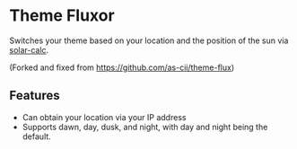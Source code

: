 # Theme Fluxor

Switches your theme based on your location and the position of the sun via [solar-calc](https://www.npmjs.com/package/solar-calc).

(Forked and fixed from <https://github.com/as-cii/theme-flux>)

## Features

-   Can obtain your location via your IP address
-   Supports dawn, day, dusk, and night, with day and night being the default.
